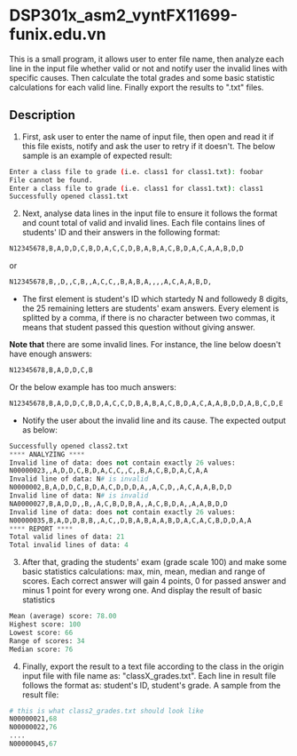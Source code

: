 # DSP301x_asm2_vyntFX11699-funix.edu.vn
This is a small program, it allows user to enter file name, then analyze each line in the input file whether valid or not and notify user the invalid lines with specific causes. 
Then calculate the total grades and some basic statistic calculations for each valid line. Finally export the results to ".txt" files.

## Description
1. First, ask user to enter the name of input file, then open and read it if this file exists, notify and ask the user to retry if it doesn't. 
The below sample is an example of expected result:

```bash
Enter a class file to grade (i.e. class1 for class1.txt): foobar
File cannot be found.
Enter a class file to grade (i.e. class1 for class1.txt): class1
Successfully opened class1.txt
```

2. Next, analyse data lines in the input file to ensure it follows the format and count total of valid and invalid lines. Each file contains lines of students' ID and their answers in the following format:

```python
N12345678,B,A,D,D,C,B,D,A,C,C,D,B,A,B,A,C,B,D,A,C,A,A,B,D,D
```
or 

```python
N12345678,B,,D,,C,B,,A,C,C,,B,A,B,A,,,,A,C,A,A,B,D,
```
- The first element is student's ID which startedy N and followedy 8 digits, the 25 remaining letters are students' exam answers. Every element is splitted by a comma, if there is no character between two commas, it means that student passed this question without giving answer.

**Note that** there are some invalid lines. For instance, the line below doesn't have enough answers:

```python
N12345678,B,A,D,D,C,B
```
Or the below example has too much answers:

```python
N12345678,B,A,D,D,C,B,D,A,C,C,D,B,A,B,A,C,B,D,A,C,A,A,B,D,D,A,B,C,D,E
```
- Notify the user about the invalid line and its cause. The expected output as below:

```python
Successfully opened class2.txt
**** ANALYZING ****
Invalid line of data: does not contain exactly 26 values:
N00000023,,A,D,D,C,B,D,A,C,C,,C,,B,A,C,B,D,A,C,A,A
Invalid line of data: N# is invalid
N0000002,B,A,D,D,C,B,D,A,C,D,D,D,A,,A,C,D,,A,C,A,A,B,D,D
Invalid line of data: N# is invalid
NA0000027,B,A,D,D,,B,,A,C,B,D,B,A,,A,C,B,D,A,,A,A,B,D,D
Invalid line of data: does not contain exactly 26 values:
N00000035,B,A,D,D,B,B,,A,C,,D,B,A,B,A,A,B,D,A,C,A,C,B,D,D,A,A
**** REPORT ****
Total valid lines of data: 21
Total invalid lines of data: 4
```

3. After that, grading the students' exam (grade scale 100) and make some basic statistics calculations: max, min, mean, median and range of scores. Each correct answer will gain 4 points, 0 for passed answer and minus 1 point for every wrong one.
And display the result of basic statistics

```python
Mean (average) score: 78.00
Highest score: 100
Lowest score: 66
Range of scores: 34
Median score: 76
```

4. Finally, export the result to a text file according to the class in the origin input file with file name as: "classX_grades.txt". Each line in result file follows the format as: student's ID, student's grade.
A sample from the result file:

```python
# this is what class2_grades.txt should look like
N00000021,68
N00000022,76
....
N00000045,67
```
